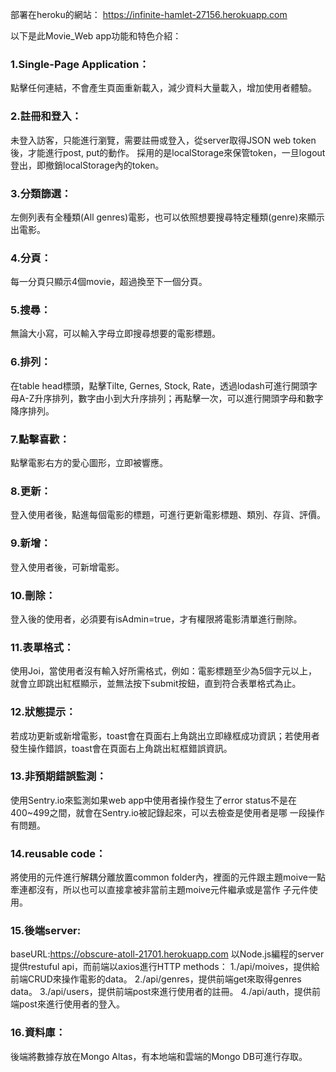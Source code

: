 部署在heroku的網站：
  https://infinite-hamlet-27156.herokuapp.com

以下是此Movie_Web app功能和特色介紹：


### 1.Single-Page Application：
  點擊任何連結，不會產生頁面重新載入，減少資料大量載入，增加使用者體驗。

### 2.註冊和登入：
  未登入訪客，只能進行瀏覽，需要註冊或登入，從server取得JSON web token後，才能進行post, put的動作。
  採用的是localStorage來保管token，一旦logout登出，即撤銷localStorage內的token。

### 3.分類篩選：
  左側列表有全種類(All genres)電影，也可以依照想要搜尋特定種類(genre)來顯示出電影。

### 4.分頁：
  每一分頁只顯示4個movie，超過換至下一個分頁。

### 5.搜尋：
  無論大小寫，可以輸入字母立即搜尋想要的電影標題。
  
### 6.排列：
  在table head標頭，點擊Tilte, Gernes, Stock, Rate，透過lodash可進行開頭字母A-Z升序排列，數字由小到大升序排列；再點擊一次，可以進行開頭字母和數字降序排列。

### 7.點擊喜歡：
  點擊電影右方的愛心圖形，立即被響應。

### 8.更新：
  登入使用者後，點進每個電影的標題，可進行更新電影標題、類別、存貨、評價。
  
### 9.新增：
  登入使用者後，可新增電影。

### 10.刪除：
  登入後的使用者，必須要有isAdmin=true，才有權限將電影清單進行刪除。
  
### 11.表單格式：
  使用Joi，當使用者沒有輸入好所需格式，例如：電影標題至少為5個字元以上，就會立即跳出紅框顯示，並無法按下submit按鈕，直到符合表單格式為止。

### 12.狀態提示：
  若成功更新或新增電影，toast會在頁面右上角跳出立即綠框成功資訊；若使用者發生操作錯誤，toast會在頁面右上角跳出紅框錯誤資訊。
  
### 13.非預期錯誤監測：
  使用Sentry.io來監測如果web app中使用者操作發生了error status不是在400~499之間，就會在Sentry.io被記錄起來，可以去檢查是使用者是哪   一段操作有問題。
  
### 14.reusable code：
  將使用的元件進行解耦分離放置common folder內，裡面的元件跟主題moive一點牽連都沒有，所以也可以直接拿被非當前主題moive元件繼承或是當作 子元件使用。
  
### 15.後端server:
  baseURL:https://obscure-atoll-21701.herokuapp.com
  以Node.js編程的server提供restuful api，而前端以axios進行HTTP methods：
  1./api/moives，提供給前端CRUD來操作電影的data。
  2./api/genres，提供前端get來取得genres data。
  3./api/users，提供前端post來進行使用者的註冊。
  4./api/auth，提供前端post來進行使用者的登入。
  
### 16.資料庫：
  後端將數據存放在Mongo Altas，有本地端和雲端的Mongo DB可進行存取。


